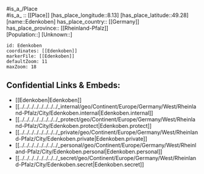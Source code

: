 ﻿---
location: [49.28,8.13] 
mapzoom: [7,12] 
mapmarker: city 
type: City
tags:
- geo/City


SpocWebEntityId: 29969
isDeleted: false
confidential: public

---
#is_a_/Place  
#is_a_ :: [[Place]] 
[has_place_longitude::8.13] 
[has_place_latitude::49.28] 
[name::Edenkoben] 
has_place_country:: [[Germany]]  
has_place_province:: [[Rheinland-Pfalz]]  
[Population::] 
[Unknown::] 


```leaflet
id: Edenkoben
coordinates: [[Edenkoben]] 
markerFile: [[Edenkoben]] 
defaultZoom: 11 
maxZoom: 18
```


## Confidential Links & Embeds: 
- [[Edenkoben|Edenkoben]]  
- [[../../../../../../../../_internal/geo/Continent/Europe/Germany/West/Rheinland-Pfalz/City/Edenkoben.internal|Edenkoben.internal]] 
- [[../../../../../../../../_protect/geo/Continent/Europe/Germany/West/Rheinland-Pfalz/City/Edenkoben.protect|Edenkoben.protect]] 
- [[../../../../../../../../_private/geo/Continent/Europe/Germany/West/Rheinland-Pfalz/City/Edenkoben.private|Edenkoben.private]] 
- [[../../../../../../../../_personal/geo/Continent/Europe/Germany/West/Rheinland-Pfalz/City/Edenkoben.personal|Edenkoben.personal]] 
- [[../../../../../../../../_secret/geo/Continent/Europe/Germany/West/Rheinland-Pfalz/City/Edenkoben.secret|Edenkoben.secret]] 
